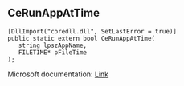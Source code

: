 ## CeRunAppAtTime

```
[DllImport("coredll.dll", SetLastError = true)]
public static extern bool CeRunAppAtTime(
   string lpszAppName,
   FILETIME* pFileTime
);
```

Microsoft documentation: [Link](https://learn.microsoft.com/en-us/previous-versions/windows/embedded/ms908103(v=msdn.10))
